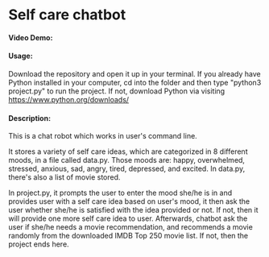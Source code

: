 # Self care chatbot

#### Video Demo: <URL HERE>

#### Usage:
Download the repository and open it up in your terminal. If you already have Python installed in your computer, cd into the folder and then type "python3 project.py" to run the project. If not, download Python via visiting <https://www.python.org/downloads/>

#### Description:
This is a chat robot which works in user's command line.

It stores a variety of self care ideas, which are categorized in 8 different moods, in a file called data.py. Those moods are: happy, overwhelmed, stressed, anxious, sad, angry, tired, depressed, and excited. In data.py, there's also a list of movie stored.

In project.py, it prompts the user to enter the mood she/he is in and provides user with a self care idea based on user's mood, it then ask the user whether she/he is satisfied with the idea provided or not. If not, then it will provide one more self care idea to user. Afterwards, chatbot ask the user if she/he needs a movie recommendation, and recommends a movie randomly from the downloaded IMDB Top 250 movie list. If not, then the project ends here.